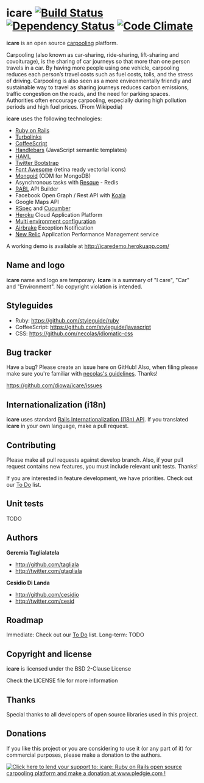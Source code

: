 icare [![Build Status](https://secure.travis-ci.org/diowa/icare.png)](https://travis-ci.org/diowa/icare) [![Dependency Status](https://gemnasium.com/diowa/icare.png)](https://gemnasium.com/diowa/icare) [![Code Climate](https://codeclimate.com/badge.png)](https://codeclimate.com/github/diowa/icare)
=====

**icare** is an open source [carpooling](http://en.wikipedia.org/wiki/Carpool) platform.

Carpooling (also known as car-sharing, ride-sharing, lift-sharing and covoiturage), is the sharing of car journeys so that more than one person travels in a car.
By having more people using one vehicle, carpooling reduces each person’s travel costs such as fuel costs, tolls, and the stress of driving. Carpooling is also seen as a more environmentally friendly and sustainable way to travel as sharing journeys reduces carbon emissions, traffic congestion on the roads, and the need for parking spaces. Authorities often encourage carpooling, especially during high pollution periods and high fuel prices. (From Wikipedia)

**icare** uses the following technologies:

* [Ruby on Rails][1]
* [Turbolinks][2]
* [CoffeeScript][3]
* [Handlebars][4] (JavaScript semantic templates)
* [HAML][5]
* [Twitter Bootstrap][6]
* [Font Awesome][7] (retina ready vectorial icons)
* [Mongoid][8] (ODM for MongoDB)
* Asynchronous tasks with [Resque][9] - Redis
* [RABL][10] API Builder
* Facebook Open Graph / Rest API with [Koala][11]
* Google Maps API
* [RSpec][12] and [Cucumber][13]
* [Heroku][14] Cloud Application Platform
* [Multi environment configuration][15]
* [Airbrake][16] Exception Notification
* [New Relic][17] Application Performance Management service

 [1]: http://rubyonrails.org/
 [2]: http://github.com/rails/turbolinks
 [3]: http://coffeescript.org/
 [4]: http://handlebarsjs.com/
 [5]: http://haml.info/
 [6]: http://twitter.github.com/bootstrap/
 [7]: http://fortawesome.github.com/Font-Awesome/
 [8]: http://mongoid.org/en/mongoid/index.html
 [9]: http://github.com/defunkt/resque
 [10]: http://github.com/nesquena/rabl
 [11]: http://github.com/arsduo/koala
 [12]: http://rspec.info/
 [13]: http://cukes.info/
 [14]: http://www.heroku.com/
 [15]: http://github.com/lukeredpath/simpleconfig
 [16]: http://github.com/airbrake/airbrake
 [17]: http://newrelic.com/

A working demo is available at http://icaredemo.herokuapp.com/


Name and logo
-------------

**icare** name and logo are temporary. **icare** is a summary of "I care", "Car" and "Environment". No copyright violation is intended.


Styleguides
-----------
* Ruby: https://github.com/styleguide/ruby
* CoffeeScript: https://github.com/styleguide/javascript
* CSS: https://github.com/necolas/idiomatic-css


Bug tracker
-----------

Have a bug? Please create an issue here on GitHub! Also, when filing please make sure you're familiar with [necolas's guidelines](https://github.com/necolas/issue-guidelines). Thanks!

https://github.com/diowa/icare/issues


Internationalization (i18n)
---------------------------

**icare** uses standard [Rails Internationalization (I18n) API](http://guides.rubyonrails.org/i18n.html). If you translated **icare** in your own language, make a pull request.


Contributing
------------

Please make all pull requests against develop branch. Also, if your pull request contains new features, you must include relevant unit tests. Thanks!

If you are interested in feature development, we have priorities. Check out our [To Do](/diowa/icare/wiki/To-Do) list.


Unit tests
----------

TODO


Authors
-------

**Geremia Taglialatela**

+ http://github.com/tagliala
+ http://twitter.com/gtagliala

**Cesidio Di Landa**

+ http://github.com/cesidio
+ http://twitter.com/cesid


Roadmap
--------

Immediate: Check out our [To Do](/diowa/icare/wiki/To-Do) list.
Long-term: TODO


Copyright and license
---------------------

**icare** is licensed under the BSD 2-Clause License

Check the LICENSE file for more information


Thanks
------

Special thanks to all developers of open source libraries used in this project.


Donations
---------

If you like this project or you are considering to use it (or any part of it) for commercial purposes, please make
a donation to the authors.

[![Click here to lend your support to: icare: Ruby on Rails open source carpooling platform and make a donation at www.pledgie.com !](http://www.pledgie.com/campaigns/18177.png?skin_name=chrome)](http://www.pledgie.com/campaigns/18177)
